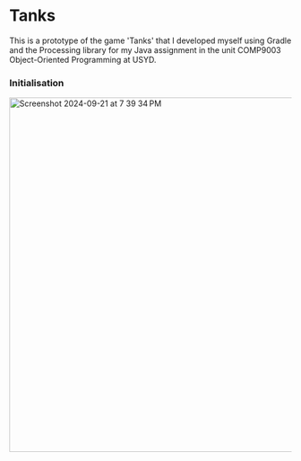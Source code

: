 # Tanks
This is a prototype of the game 'Tanks' that I developed myself using Gradle and the Processing library for my Java assignment in the unit
COMP9003 Object-Oriented Programming at USYD.

### Initialisation
<img width="631" alt="Screenshot 2024-09-21 at 7 39 34 PM" src="https://github.com/user-attachments/assets/edafb38e-20ad-4ea8-a4d5-7b7e4c6d126b">
